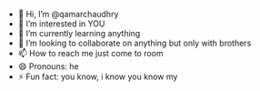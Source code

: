 - 👋 Hi, I’m @qamarchaudhry
- 👀 I’m interested in YOU
- 🌱 I’m currently learning anything
- 💞️ I’m looking to collaborate on anything but only with brothers
- 📫 How to reach me just come to room
- 😄 Pronouns: he
- ⚡ Fun fact: you know, i know you know
my  
<!---
qamarchaudhry/qamarchaudhry is a ✨ special ✨ repository because its `README.md` (this file) appears on your GitHub profile.
You can click the Preview link to take a look at your changes.
--->
